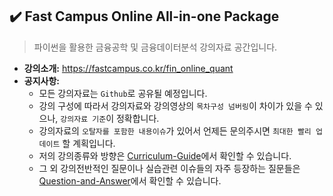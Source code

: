 ## ✔️ Fast Campus Online All-in-one Package

> 파이썬을 활용한 금융공학 및 금융데이터분석 강의자료 공간입니다.
- **강의소개:** https://fastcampus.co.kr/fin_online_quant
- **공지사항:**
  - 모든 강의자료는 `Github`로 공유될 예정입니다.
  - 강의 구성에 따라서 강의자료와 강의영상의 `목차구성 넘버링`이 차이가 있을 수 있으나, `강의자료 기준`이 정확합니다.
  - 강의자료의 `오탈자를 포함한 내용이슈`가 있어서 언제든 문의주시면 `최대한 빨리 업데이트` 할 계획입니다.
  - 저의 강의종류와 방향은 [Curriculum-Guide](https://github.com/thekimk/Curriculum-Guide)에서 확인할 수 있습니다.
  - 그 외 강의전반적인 질문이나 실습관련 이슈들의 자주 등장하는 질문들은 [Question-and-Answer](https://github.com/thekimk/Question-and-Answer)에서 확인할 수 있습니다.
  
